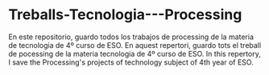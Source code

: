 # Treballs-Tecnologia---Processing
En este repositorio, guardo todos los trabajos de processing de la materia de tecnologia de 4º curso de ESO.
En aquest repertori, guardo tots el treball de pocessing de la materia tecnologia de 4º curso de ESO.
In this repertory, I save the Processing's projects of technology subject of 4th year of ESO.   

